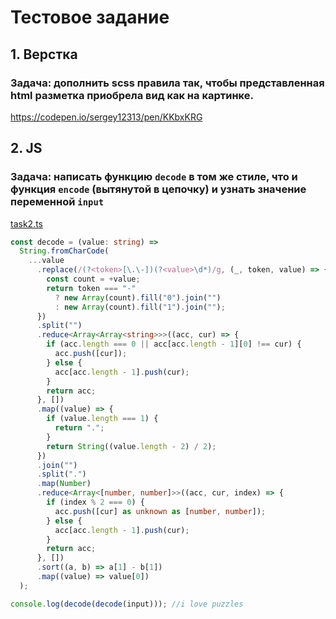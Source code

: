 # Тестовое задание

## 1. Верстка
### Задача: дополнить scss правила так, чтобы представленная html разметка приобрела вид как на картинке.

https://codepen.io/sergey12313/pen/KKbxKRG



## 2. JS
### Задача: написать функцию `decode` в том же стиле, что и функция `encode` (вытянутой в цепочку) и узнать значение переменной `input`

[task2.ts](https://github.com/sergey12313/interview-tasks/blob/main/task2.ts)


```typescript
const decode = (value: string) =>
  String.fromCharCode(
    ...value
      .replace(/(?<token>[\.\-])(?<value>\d*)/g, (_, token, value) => {
        const count = +value;
        return token === "-"
          ? new Array(count).fill("0").join("")
          : new Array(count).fill("1").join("");
      })
      .split("")
      .reduce<Array<Array<string>>>((acc, cur) => {
        if (acc.length === 0 || acc[acc.length - 1][0] !== cur) {
          acc.push([cur]);
        } else {
          acc[acc.length - 1].push(cur);
        }
        return acc;
      }, [])
      .map((value) => {
        if (value.length === 1) {
          return ".";
        }
        return String((value.length - 2) / 2);
      })
      .join("")
      .split(".")
      .map(Number)
      .reduce<Array<[number, number]>>((acc, cur, index) => {
        if (index % 2 === 0) {
          acc.push([cur] as unknown as [number, number]);
        } else {
          acc[acc.length - 1].push(cur);
        }
        return acc;
      }, [])
      .sort((a, b) => a[1] - b[1])
      .map((value) => value[0])
  );

console.log(decode(decode(input))); //i love puzzles
```



